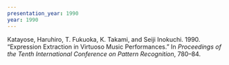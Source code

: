 ```yaml
---
presentation_year: 1990
year: 1990
---
```


Katayose, Haruhiro, T. Fukuoka, K. Takami, and Seiji Inokuchi. 1990. “Expression Extraction in Virtuoso Music Performances.” In <i>Proceedings of the Tenth International Conference on Pattern Recognition</i>, 780–84.